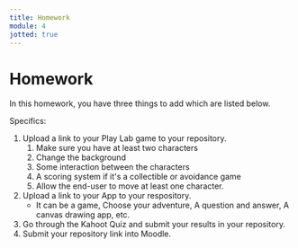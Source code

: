 ```yaml
---
title: Homework
module: 4
jotted: true
---
```


# Homework

In this homework, you have three things to add which are listed below.

Specifics:

1. Upload a link to your Play Lab game to your repository.
   1. Make sure you have at least two characters
   2. Change the background
   3. Some interaction between the characters
   4. A scoring system if it's a collectible or avoidance game
   5. Allow the end-user to move at least one character. 
2. Upload a link to your App to your respository.
   * It can be a game, Choose your adventure, A question and answer, A canvas drawing app, etc.
3. Go through the Kahoot Quiz and submit your results in your repository.
4. Submit your repository link into Moodle.
